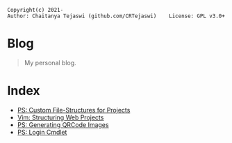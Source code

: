     Copyright(c) 2021-
    Author: Chaitanya Tejaswi (github.com/CRTejaswi)    License: GPL v3.0+

# Blog
> My personal blog.

# Index

- [PS: Custom File-Structures for Projects](13-02-2021.md)
- [Vim: Structuring Web Projects](14-02-2021.md)
- [PS: Generating QRCode Images](15-02-2021.md)
- [PS: Login Cmdlet](16-02-2021.md)
